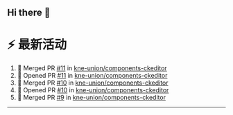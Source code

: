 ## Hi there 👋

<!--

**Here are some ideas to get you started:**

🙋‍♀️ A short introduction - what is your organization all about?
🌈 Contribution guidelines - how can the community get involved?
👩‍💻 Useful resources - where can the community find your docs? Is there anything else the community should know?
🍿 Fun facts - what does your team eat for breakfast?
🧙 Remember, you can do mighty things with the power of [Markdown](https://docs.github.com/github/writing-on-github/getting-started-with-writing-and-formatting-on-github/basic-writing-and-formatting-syntax)
-->


# ⚡ 最新活动

<!--START_SECTION:activity-->
1. 🎉 Merged PR [#11](https://github.com/kne-union/components-ckeditor/pull/11) in [kne-union/components-ckeditor](https://github.com/kne-union/components-ckeditor)
2. 💪 Opened PR [#11](https://github.com/kne-union/components-ckeditor/pull/11) in [kne-union/components-ckeditor](https://github.com/kne-union/components-ckeditor)
3. 🎉 Merged PR [#10](https://github.com/kne-union/components-ckeditor/pull/10) in [kne-union/components-ckeditor](https://github.com/kne-union/components-ckeditor)
4. 💪 Opened PR [#10](https://github.com/kne-union/components-ckeditor/pull/10) in [kne-union/components-ckeditor](https://github.com/kne-union/components-ckeditor)
5. 🎉 Merged PR [#9](https://github.com/kne-union/components-ckeditor/pull/9) in [kne-union/components-ckeditor](https://github.com/kne-union/components-ckeditor)
<!--END_SECTION:activity-->

---
